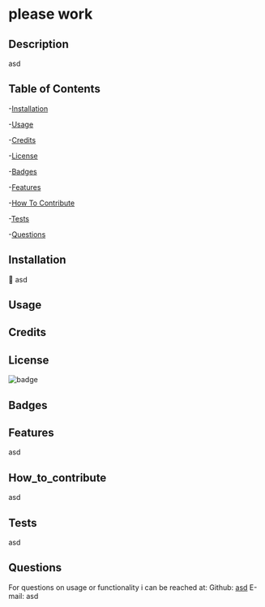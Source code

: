 
 # please work
 ## Description
 asd
 ## Table of Contents
 -[Installation](#installation)

 -[Usage](#usage)

 -[Credits](#credits)

 -[License](#license)

 -[Badges](#badges)

 -[Features](#features)

 -[How To Contribute](#how_to_contribute)

 -[Tests](#tests)

 -[Questions](#questions)
 ## Installation
 💾 asd
 ## Usage
 ## Credits
 ## License
 ![badge](https://img.shields.io/badge/license-Apache-blue)
 ## Badges
 ## Features
 asd
 ## How_to_contribute
 asd
 ## Tests
 asd
 ## Questions
For questions on usage or functionality i can be reached at:
Github: [asd](https://github.com/asd)
E-mail: asd
    